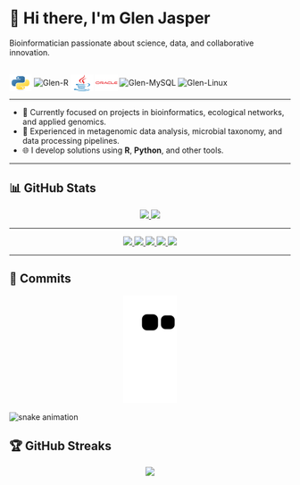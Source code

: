 <h1 align="left">👋 Hi there, I'm Glen Jasper</h1>

<p align="left">
  Bioinformatician passionate about science, data, and collaborative innovation.
</p>

<div style="display: inline_block"><br>
  <img align="center" alt="Glen-Python" height="30" width="40" src="https://raw.githubusercontent.com/devicons/devicon/master/icons/python/python-original.svg">
  <img align="center" alt="Glen-R" height="30" width="40" src="https://www.r-project.org/logo/Rlogo.svg">
  <img align="center" alt="Glen-Java" height="30" width="40" src="https://raw.githubusercontent.com/devicons/devicon/master/icons/java/java-original.svg">
  <img align="center" alt="Glen-Oracle" height="30" width="40" src="https://raw.githubusercontent.com/devicons/devicon/master/icons/oracle/oracle-original.svg">
  <img align="center" alt="Glen-MySQL" height="30" width="40" src="https://cdn.jsdelivr.net/gh/devicons/devicon@latest/icons/mysql/mysql-original-wordmark.svg">
  <img align="center" alt="Glen-Linux" height="30" width="40" src="https://cdn.jsdelivr.net/gh/devicons/devicon@latest/icons/linux/linux-original.svg">
</div>

---

- 🔭 Currently focused on projects in bioinformatics, ecological networks, and applied genomics.
- 🧪 Experienced in metagenomic data analysis, microbial taxonomy, and data processing pipelines.
- 🌐 I develop solutions using **R**, **Python**, and other tools.

---

## 📊 GitHub Stats

<div align="center">
  <a href="https://github.com/glenjasper">
    <img height="170em" src="https://github-readme-stats.vercel.app/api/top-langs/?username=glenjasper&layout=compact&langs_count=16&theme=dracula"/>
    <img height="170em" src="https://github-readme-stats.vercel.app/api?username=glenjasper&show_icons=true&theme=dracula&include_all_commits=true&count_private=true&hide=issues"/>
  </a>
</div>

---

<div align="center">
  <a href="https://www.linkedin.com/in/glenjasper" target="_blank" rel="noopener noreferrer">
    <img src="https://img.shields.io/badge/-LinkedIn-%230077B5?style=for-the-badge&logo=linkedin&logoColor=white">
  </a>
  <a href="mailto:glen.yupanqui@gmail.com">
    <img src="https://img.shields.io/badge/-Gmail-%23333?style=for-the-badge&logo=gmail&logoColor=white">
  </a>
  <a href="https://orcid.org/0000-0003-2062-5588" target="_blank" rel="noopener noreferrer">
    <img src="https://img.shields.io/badge/-ORCID-A6CE39?style=for-the-badge&logo=orcid&logoColor=white">
  </a>
  <a href="https://www.researchgate.net/profile/Glen-Yupanqui-Garcia" target="_blank" rel="noopener noreferrer">
    <img src="https://img.shields.io/badge/-ResearchGate-00CCBB?style=for-the-badge&logo=researchgate&logoColor=white">
  </a>
  <a href="https://lattes.cnpq.br/1592533296156760" target="_blank" rel="noopener noreferrer">
    <img src="https://img.shields.io/badge/-Lattes-004D9D?style=for-the-badge&logo=google-scholar&logoColor=white">
  </a>
</div>

---

## 🐍 Commits

<div align="center">
  <img src="https://github.com/glenjasper/glenjasper/blob/output/github-contribution-grid-snake.svg">
</div>

![snake animation](https://github.com/glenjasper/glenjasper/blob/output/github-contribution-grid-snake2.svg)

## 🏆 GitHub Streaks

<p align="center">
  <img src="https://github-readme-streak-stats.herokuapp.com/?user=glenjasper&theme=dracula" />
</p>
